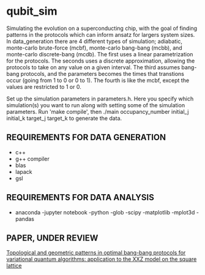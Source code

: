 # qubit_sim
Simulating the evolution on a superconducting chip, with the goal of finding patterns in the protocols which can inform ansatz for largers system sizes. In data_generation there are 4 different types of simulation; adiabatic, monte-carlo brute-force (mcbf), monte-carlo bang-bang (mcbb), and monte-carlo discrete-bang (mcdb). The first uses a linear parametrization for the protocols. The seconds uses a discrete approximation, allowing the protocols to take on any value on a given interval. The third assumes bang-bang protocols, and the parameters becomes the times that transtions occur (going from 1 to 0 or 0 to 1). The fourth is like the mcbf, except the values are restricted to 1 or 0. 

Set up the simulation parameters in parameters.h. Here you specify which simulation(s) you want to run along with setting some of the simulation parameters. Run 'make compile', then ./main occupancy_number initial_j initial_k target_j target_k to generate the data.

## REQUIREMENTS FOR DATA GENERATION
- c++
- g++ compiler
- blas
- lapack
- gsl


## REQUIREMENTS FOR DATA ANALYSIS
 - anaconda
        -jupyter notebook
        -python
        -glob 
        -scipy 
        -matplotlib 
        -mplot3d 
        -pandas 
 
## PAPER, UNDER REVIEW
[Topological and geometric patterns in optimal bang-bang protocols for variational quantum algorithms: application to the XXZ model on the square lattice](https://arxiv.org/abs/2012.05476)
